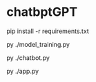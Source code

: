 ﻿# chatbptGPT
pip install -r requirements.txt

py ./model_training.py

py ./chatbot.py


py ./app.py
